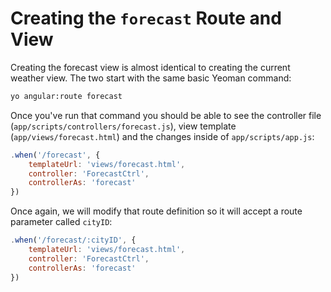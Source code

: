 # Creating the `forecast` Route and View
Creating the forecast view is almost identical to creating the current weather view. The two start with the same basic Yeoman command:

```bash
yo angular:route forecast
```

Once you've run that command you should be able to see the controller file (`app/scripts/controllers/forecast.js`), view template (`app/views/forecast.html`) and the changes inside of `app/scripts/app.js`:

```js
.when('/forecast', {
    templateUrl: 'views/forecast.html',
    controller: 'ForecastCtrl',
    controllerAs: 'forecast'
})
```

Once again, we will modify that route definition so it will accept a route parameter called `cityID`:

```js
.when('/forecast/:cityID', {
    templateUrl: 'views/forecast.html',
    controller: 'ForecastCtrl',
    controllerAs: 'forecast'
})
```